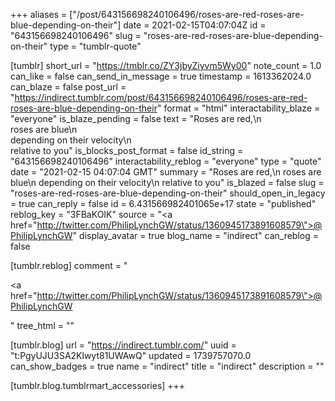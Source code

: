 +++
aliases = ["/post/643156698240106496/roses-are-red-roses-are-blue-depending-on-their"]
date = 2021-02-15T04:07:04Z
id = "643156698240106496"
slug = "roses-are-red-roses-are-blue-depending-on-their"
type = "tumblr-quote"

[tumblr]
short_url = "https://tmblr.co/ZY3jbyZiyvm5Wy00"
note_count = 1.0
can_like = false
can_send_in_message = true
timestamp = 1613362024.0
can_blaze = false
post_url = "https://indirect.tumblr.com/post/643156698240106496/roses-are-red-roses-are-blue-depending-on-their"
format = "html"
interactability_blaze = "everyone"
is_blaze_pending = false
text = "Roses are red,\n<br/>roses are blue\n<br/>depending on their velocity\n<br/>relative to you"
is_blocks_post_format = false
id_string = "643156698240106496"
interactability_reblog = "everyone"
type = "quote"
date = "2021-02-15 04:07:04 GMT"
summary = "Roses are red,\n roses are blue\n depending on their velocity\n relative to you"
is_blazed = false
slug = "roses-are-red-roses-are-blue-depending-on-their"
should_open_in_legacy = true
can_reply = false
id = 6.431566982401065e+17
state = "published"
reblog_key = "3FBaKOIK"
source = "<a href=\"http://twitter.com/PhilipLynchGW/status/1360945173891608579\">@PhilipLynchGW</a>"
display_avatar = true
blog_name = "indirect"
can_reblog = false

[tumblr.reblog]
comment = "<p><a href=\"http://twitter.com/PhilipLynchGW/status/1360945173891608579\">@PhilipLynchGW</a></p>"
tree_html = ""

[tumblr.blog]
url = "https://indirect.tumblr.com/"
uuid = "t:PgyUJU3SA2Klwyt81UWAwQ"
updated = 1739757070.0
can_show_badges = true
name = "indirect"
title = "indirect"
description = ""

[tumblr.blog.tumblrmart_accessories]
+++

